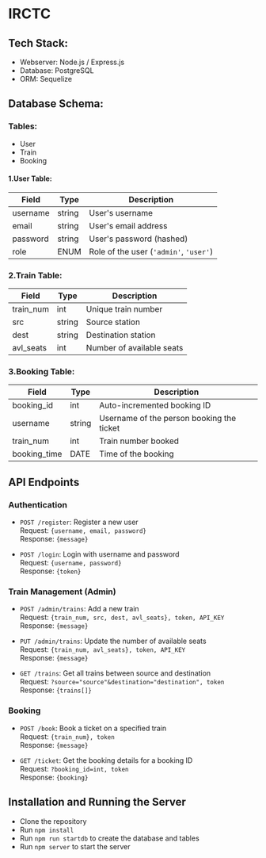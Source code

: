 # IRCTC


## Tech Stack:
- Webserver: Node.js / Express.js
- Database: PostgreSQL
- ORM: Sequelize

## Database Schema:

### Tables:
- User
- Train
- Booking

#### 1.User Table:
| Field      | Type    | Description                                      |
|------------|---------|--------------------------------------------------|
| username   | string  | User's username                                  |
| email      | string  | User's email address                             |
| password   | string  | User's password (hashed)                         |
| role       | ENUM    | Role of the user (`'admin'`, `'user'`)           |

### 2.Train Table:
| Field      | Type    | Description                                      |
|------------|---------|--------------------------------------------------|
| train_num  | int     | Unique train number                              |
| src        | string  | Source station                                   |
| dest       | string  | Destination station                              |
| avl_seats  | int     | Number of available seats                        |

### 3.Booking Table:
| Field        | Type      | Description                                  |
|--------------|-----------|----------------------------------------------|
| booking_id   | int       | Auto-incremented booking ID                  |
| username     | string    | Username of the person booking the ticket    |
| train_num    | int       | Train number booked                          |
| booking_time | DATE      | Time of the booking                          |

## API Endpoints

### Authentication

- `POST /register`: Register a new user  
  Request: `{username, email, password}`  
  Response: `{message}`

- `POST /login`: Login with username and password  
  Request: `{username, password}`  
  Response: `{token}`

### Train Management (Admin)

- `POST /admin/trains`: Add a new train  
  Request: `{train_num, src, dest, avl_seats}, token, API_KEY`  
  Response: `{message}`

- `PUT /admin/trains`: Update the number of available seats  
  Request: `{train_num, avl_seats}, token, API_KEY`  
  Response: `{message}`

- `GET /trains`: Get all trains between source and destination  
  Request: `?source="source"&destination="destination", token`  
  Response: `{trains[]}`

### Booking

- `POST /book`: Book a ticket on a specified train  
  Request: `{train_num}, token`  
  Response: `{message}`

- `GET /ticket`: Get the booking details for a booking ID  
  Request: `?booking_id=int, token`  
  Response: `{booking}`

## Installation and Running the Server

- Clone the repository
- Run `npm install`
- Run `npm run startdb` to create the database and tables
- Run `npm server` to start the server



